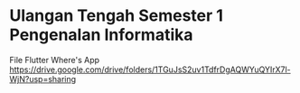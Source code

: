 #  Ulangan Tengah Semester 1 Pengenalan Informatika 
File Flutter Where's App
https://drive.google.com/drive/folders/1TGuJsS2uv1TdfrDgAQWYuQYIrX7l-WjN?usp=sharing
